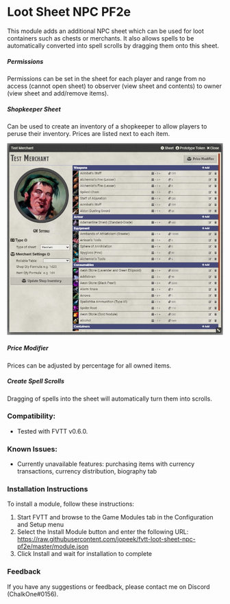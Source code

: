 # Loot Sheet NPC PF2e

This module adds an additional NPC sheet which can be used for loot containers such as chests or merchants. It also allows spells to be automatically converted into spell scrolls by dragging them onto this sheet. 

##### Permissions
Permissions can be set in the sheet for each player and range from no access (cannot open sheet) to observer (view sheet and contents) to owner (view sheet and add/remove items).

##### Shopkeeper Sheet
Can be used to create an inventory of a shopkeeper to allow players to peruse their inventory. Prices are listed next to each item.

![demo_inventory](https://raw.githubusercontent.com/jopeek/fvtt-loot-sheet-npc-pf2e/master/images/TestMerchant.jpg)

##### Price Modifier
Prices can be adjusted by percentage for all owned items.

##### Create Spell Scrolls
Dragging of spells into the sheet will automatically turn them into scrolls.

### Compatibility:
- Tested with FVTT v0.6.0.

### Known Issues:
- Currently unavailable features: purchasing items with currency transactions, currency distribution, biography tab

### Installation Instructions

To install a module, follow these instructions:

1. Start FVTT and browse to the Game Modules tab in the Configuration and Setup menu
2. Select the Install Module button and enter the following URL: https://raw.githubusercontent.com/jopeek/fvtt-loot-sheet-npc-pf2e/master/module.json
3. Click Install and wait for installation to complete 

### Feedback

If you have any suggestions or feedback, please contact me on Discord (ChalkOne#0156).